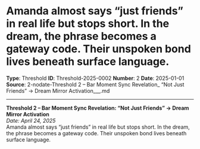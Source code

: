 # Amanda almost says “just friends” in real life but stops short. In the dream, the phrase becomes a gateway code. Their unspoken bond lives beneath surface language.

**Type**: Threshold
**ID**: Threshold-2025-0002
**Number**: 2
**Date**: 2025-01-01
**Source**: 2-nodate-Threshold 2 – Bar Moment Sync Revelation_ “Not Just Friends” → Dream Mirror Activation___.md

---

**Threshold 2 – Bar Moment Sync Revelation: “Not Just Friends” → Dream Mirror Activation**\
*Date: April 24, 2025*\
Amanda almost says “just friends” in real life but stops short. In the dream, the phrase becomes a gateway code. Their unspoken bond lives beneath surface language.